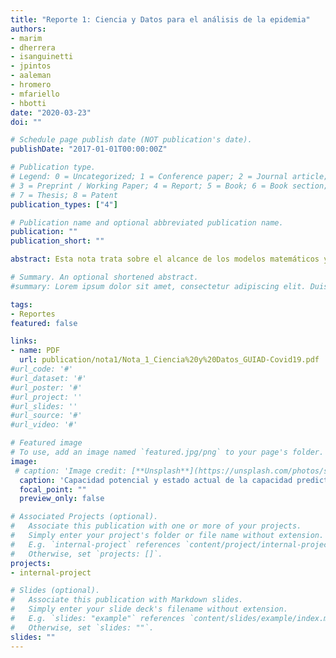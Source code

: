 ```yaml
---
title: "Reporte 1: Ciencia y Datos para el análisis de la epidemia"
authors:
- marim
- dherrera
- isanguinetti
- jpintos
- aaleman
- hromero
- mfariello
- hbotti
date: "2020-03-23"
doi: ""

# Schedule page publish date (NOT publication's date).
publishDate: "2017-01-01T00:00:00Z"

# Publication type.
# Legend: 0 = Uncategorized; 1 = Conference paper; 2 = Journal article;
# 3 = Preprint / Working Paper; 4 = Report; 5 = Book; 6 = Book section;
# 7 = Thesis; 8 = Patent
publication_types: ["4"]

# Publication name and optional abbreviated publication name.
publication: ""
publication_short: ""

abstract: Esta nota trata sobre el alcance de los modelos matemáticos y las simulaciones computaciones como herramientas de análisis en epidemiología.  Refiere además a la necesidad y la importancia de considerar las particularidades de nuestro país (climáticas, sanitarias, culturales, económicas, geográficas y demógraficas entre otras) al momento de validar modelos para la dinámica del COVID-19 en Uruguay.  Se muestran predicciones realizadas considerando la incertidumbre sobre los parámetros para concluir que al momento actual es cuestionable el sustento de las estimaciones de parámetros disponibles para Uruguay y lo apropiado de los modelos propuestos a nuestra realidad. La capacidad de aportar en esta dirección dependerá en gran medida del acceso por la comunidad científica a la información de la epidemia. [Descargar reporte completo (PDF)](Nota_1_Ciencia%20y%20Datos_GUIAD-Covid19.pdf)

# Summary. An optional shortened abstract.
#summary: Lorem ipsum dolor sit amet, consectetur adipiscing elit. Duis posuere tellus ac convallis placerat. Proin tincidunt magna sed ex sollicitudin condimentum.

tags:
- Reportes
featured: false

links:
- name: PDF
  url: publication/nota1/Nota_1_Ciencia%20y%20Datos_GUIAD-Covid19.pdf
#url_code: '#'
#url_dataset: '#'
#url_poster: '#'
#url_project: ''
#url_slides: ''
#url_source: '#'
#url_video: '#'

# Featured image
# To use, add an image named `featured.jpg/png` to your page's folder. 
image:
 # caption: 'Image credit: [**Unsplash**](https://unsplash.com/photos/s9CC2SKySJM)'
  caption: 'Capacidad potencial y estado actual de la capacidad predictiva del brote de COVID-19 en Uruguay (elaboración propia)'
  focal_point: ""
  preview_only: false

# Associated Projects (optional).
#   Associate this publication with one or more of your projects.
#   Simply enter your project's folder or file name without extension.
#   E.g. `internal-project` references `content/project/internal-project/index.md`.
#   Otherwise, set `projects: []`.
projects:
- internal-project

# Slides (optional).
#   Associate this publication with Markdown slides.
#   Simply enter your slide deck's filename without extension.
#   E.g. `slides: "example"` references `content/slides/example/index.md`.
#   Otherwise, set `slides: ""`.
slides: ""
---
```


